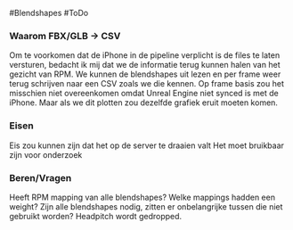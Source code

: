 #Blendshapes #ToDo
### Waarom FBX/GLB -> CSV
Om te voorkomen dat de iPhone in de pipeline verplicht is de files te laten versturen, bedacht ik mij dat we de informatie terug kunnen halen van het gezicht van RPM. We kunnen de blendshapes uit lezen en per frame weer terug schrijven naar een CSV zoals we die kennen. Op frame basis zou het misschien niet overeenkomen omdat Unreal Engine niet synced is met de iPhone. Maar als we dit plotten zou dezelfde grafiek eruit moeten komen. 

### Eisen
Eis zou kunnen zijn dat het op de server te draaien valt
Het moet bruikbaar zijn voor onderzoek

### Beren/Vragen
Heeft RPM mapping van alle blendshapes?
Welke mappings hadden een weight?
Zijn alle blendshapes nodig, zitten er onbelangrijke tussen die niet gebruikt worden?
Headpitch wordt gedropped.
